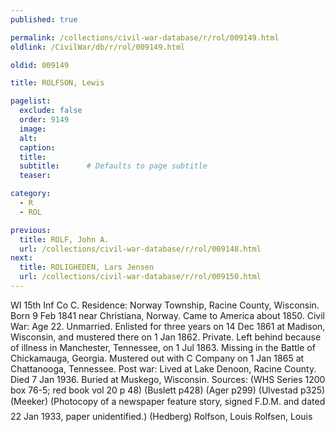 ```yaml
---
published: true

permalink: /collections/civil-war-database/r/rol/009149.html
oldlink: /CivilWar/db/r/rol/009149.html

oldid: 009149

title: ROLFSON, Lewis

pagelist:
  exclude: false
  order: 9149
  image: 
  alt:
  caption:
  title:
  subtitle:      # Defaults to page subtitle
  teaser:

category: 
  - R 
  - ROL

previous:
  title: ROLF, John A.
  url: /collections/civil-war-database/r/rol/009148.html  
next:
  title: ROLIGHEDEN, Lars Jensen
  url: /collections/civil-war-database/r/rol/009150.html   
---
```

WI 15th Inf Co C. Residence: Norway Township, Racine County, Wisconsin. Born 9 Feb 1841 near Christiana, Norway. Came to America about 1850. Civil War: Age 22. Unmarried. Enlisted for three years on 14 Dec 1861 at Madison, Wisconsin, and mustered there on 1 Jan 1862. Private. Left behind because of illness in Manchester, Tennessee, on 1 Jul 1863. Missing in the Battle of Chickamauga, Georgia. Mustered out with C Company on 1 Jan 1865 at Chattanooga, Tennessee. Post war: Lived at Lake Denoon, Racine County. Died 7 Jan 1936. Buried at Muskego, Wisconsin. Sources: (WHS Series 1200 box 76-5; red book vol 20 p 48) (Buslett p428) (Ager p299) (Ulvestad p325) (Meeker) (Photocopy of a newspaper feature story, signed &#147;F.D.M.&#148; and dated 22 Jan 1933, paper unidentified.) (Hedberg) &#147;Rolfson, Louis&#148; &#147;Rolfsen, Louis&#148;